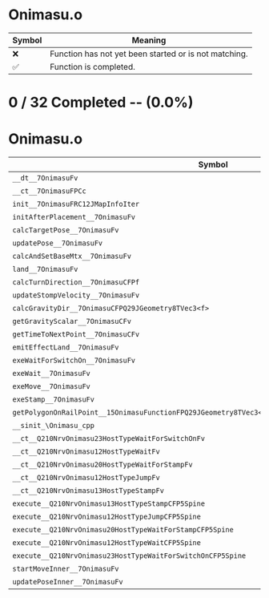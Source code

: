 # Onimasu.o
| Symbol | Meaning 
| ------------- | ------------- 
| :x: | Function has not yet been started or is not matching. 
| :white_check_mark: | Function is completed. 


# 0 / 32 Completed -- (0.0%)
# Onimasu.o
| Symbol | Decompiled? |
| ------------- | ------------- |
| `__dt__7OnimasuFv` | :x: |
| `__ct__7OnimasuFPCc` | :x: |
| `init__7OnimasuFRC12JMapInfoIter` | :x: |
| `initAfterPlacement__7OnimasuFv` | :x: |
| `calcTargetPose__7OnimasuFv` | :x: |
| `updatePose__7OnimasuFv` | :x: |
| `calcAndSetBaseMtx__7OnimasuFv` | :x: |
| `land__7OnimasuFv` | :x: |
| `calcTurnDirection__7OnimasuCFPf` | :x: |
| `updateStompVelocity__7OnimasuFv` | :x: |
| `calcGravityDir__7OnimasuCFPQ29JGeometry8TVec3<f>` | :x: |
| `getGravityScalar__7OnimasuCFv` | :x: |
| `getTimeToNextPoint__7OnimasuCFv` | :x: |
| `emitEffectLand__7OnimasuFv` | :x: |
| `exeWaitForSwitchOn__7OnimasuFv` | :x: |
| `exeWait__7OnimasuFv` | :x: |
| `exeMove__7OnimasuFv` | :x: |
| `exeStamp__7OnimasuFv` | :x: |
| `getPolygonOnRailPoint__15OnimasuFunctionFPQ29JGeometry8TVec3<f>PQ29JGeometry8TVec3<f>PC9LiveActori` | :x: |
| `__sinit_\Onimasu_cpp` | :x: |
| `__ct__Q210NrvOnimasu23HostTypeWaitForSwitchOnFv` | :x: |
| `__ct__Q210NrvOnimasu12HostTypeWaitFv` | :x: |
| `__ct__Q210NrvOnimasu20HostTypeWaitForStampFv` | :x: |
| `__ct__Q210NrvOnimasu12HostTypeJumpFv` | :x: |
| `__ct__Q210NrvOnimasu13HostTypeStampFv` | :x: |
| `execute__Q210NrvOnimasu13HostTypeStampCFP5Spine` | :x: |
| `execute__Q210NrvOnimasu12HostTypeJumpCFP5Spine` | :x: |
| `execute__Q210NrvOnimasu20HostTypeWaitForStampCFP5Spine` | :x: |
| `execute__Q210NrvOnimasu12HostTypeWaitCFP5Spine` | :x: |
| `execute__Q210NrvOnimasu23HostTypeWaitForSwitchOnCFP5Spine` | :x: |
| `startMoveInner__7OnimasuFv` | :x: |
| `updatePoseInner__7OnimasuFv` | :x: |
